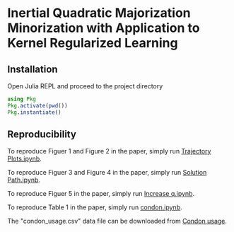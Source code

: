 # Inertial Quadratic Majorization Minorization with Application to Kernel Regularized Learning

## Installation
Open Julia REPL and proceed to the project directory
```Julia
using Pkg
Pkg.activate(pwd())
Pkg.instantiate()
```

## Reproducibility

To reproduce Figuer 1 and Figure 2 in the paper, simply run [Trajectory Plots.ipynb](https://github.com/qhengncsu/QMME.jl/blob/main/Trajectory%20Plots.ipynb).

To reproduce Figuer 3 and Figure 4 in the paper, simply run [Solution Path.ipynb](https://github.com/qhengncsu/QMME.jl/blob/main/Solution%20Path.ipynb).

To reproduce Figuer 5 in the paper, simply run [Increase q.ipynb](https://github.com/qhengncsu/QMME.jl/blob/main/Increase%20q.ipynb).

To reproduce Table 1 in the paper, simply run [condon.ipynb](https://github.com/qhengncsu/QMME.jl/blob/main/condon.ipynb).

The "condon_usage.csv" data file can be downloaded from [Condon usage](https://archive.ics.uci.edu/dataset/577/codon+usage).
